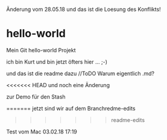 ﻿Änderung vom 28.05.18
und das ist die Loesung des Konflikts!

# hello-world
Mein Git hello-world Projekt

ich bin Kurt und bin jetzt öfters hier ... ;-)

und das ist die readme dazu //ToDO Warum eigentlich .md?

<<<<<<< HEAD
und noch eine Änderung

zur Demo für den Stash

=======
jetzt sind wir auf dem Branchredme-edits
>>>>>>> readme-edits

Test vom Mac 03.02.18 17:19
